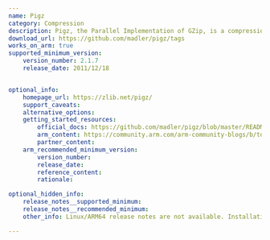 ```yaml
---
name: Pigz
category: Compression
description: Pigz, the Parallel Implementation of GZip, is a compression tool that uses multiple processors and cores to accelerate data compression, offering improved performance over standard gzip on multi-core machines.
download_url: https://github.com/madler/pigz/tags
works_on_arm: true
supported_minimum_version:
    version_number: 2.1.7
    release_date: 2011/12/18


optional_info:
    homepage_url: https://zlib.net/pigz/
    support_caveats:
    alternative_options:
    getting_started_resources:
        official_docs: https://github.com/madler/pigz/blob/master/README
        arm_content: https://community.arm.com/arm-community-blogs/b/tools-software-ides-blog/posts/optimizations-for-arm
        partner_content:
    arm_recommended_minimum_version:
        version_number:
        release_date:
        reference_content:
        rationale: 

optional_hidden_info:
    release_notes__supported_minimum: 
    release_notes__recommended_minimum:
    other_info: Linux/ARM64 release notes are not available. Installation and testing are done via the tar archive [2.1.7](https://github.com/madler/pigz/releases/tag/v2.1.7). 

---
```

